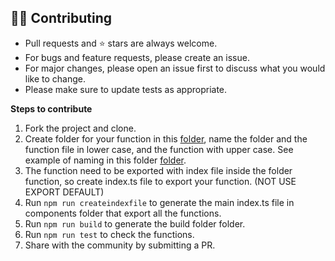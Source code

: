 ## 👾🙌 Contributing
- Pull requests and ⭐ stars are always welcome.
- For bugs and feature requests, please create an issue.  
- For major changes, please open an issue first to discuss what you would like to change.
- Please make sure to update tests as appropriate.

**Steps to contribute**
1) Fork the project and clone.
2) Create folder for your function in this [folder](https://github.com/JoshK2/jotils/tree/master/src/components), name the folder and the function file in lower case, and the function with upper case.
See example of naming in this folder [folder](https://github.com/JoshK2/jotils/tree/master/src/components/letter-count).
3) The function need to be exported with index file inside the folder function, so create index.ts file to export your function. (NOT USE EXPORT DEFAULT)
3) Run `npm run createindexfile` to generate the main index.ts file in components folder that export all the functions.
4) Run `npm run build` to generate the build folder folder.
5) Run `npm run test` to check the functions.
6) Share with the community by submitting a PR.